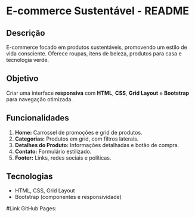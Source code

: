 # E-commerce Sustentável - README

## Descrição

E-commerce focado em produtos sustentáveis, promovendo um estilo de vida consciente. Oferece roupas, itens de beleza, produtos para casa e tecnologia verde.

## Objetivo

Criar uma interface **responsiva** com **HTML**, **CSS**, **Grid Layout** e **Bootstrap** para navegação otimizada.

## Funcionalidades

1. **Home:** Carrossel de promoções e grid de produtos.
2. **Categorias:** Produtos em grid, com filtros laterais.
3. **Detalhes do Produto:** Informações detalhadas e botão de compra.
4. **Contato:** Formulário estilizado.
5. **Footer:** Links, redes sociais e políticas.

## Tecnologias

- HTML, CSS, Grid Layout
- Bootstrap (componentes e responsividade)

#Link GitHub Pages:
